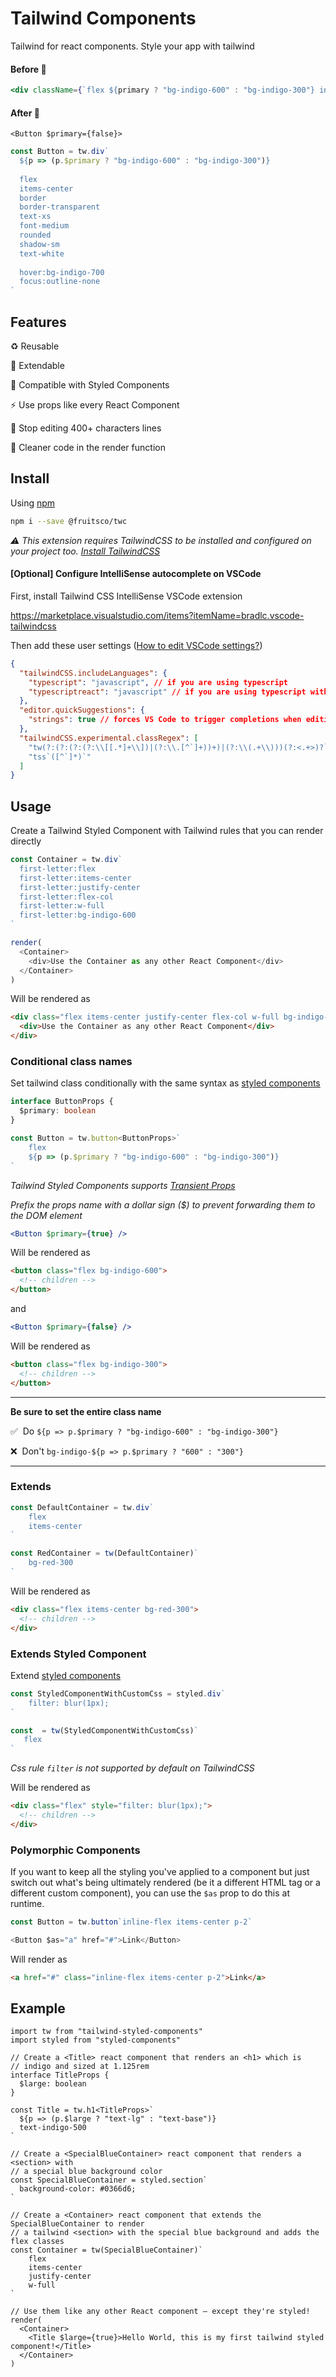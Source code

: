 # Tailwind Components

Tailwind for react components. Style your app with tailwind

#### Before 😬

```jsx
<div className={`flex ${primary ? "bg-indigo-600" : "bg-indigo-300"} inline-flex items-center border border-transparent text-xs font-medium rounded shadow-sm text-white hover:bg-indigo-700 focus:outline-none`}>
```

#### After 🥳

`<Button $primary={false}>`

```ts
const Button = tw.div`
  ${p => (p.$primary ? "bg-indigo-600" : "bg-indigo-300")}
  
  flex
  items-center
  border
  border-transparent
  text-xs
  font-medium
  rounded
  shadow-sm
  text-white
  
  hover:bg-indigo-700
  focus:outline-none
`
```

## Features

♻️ Reusable

🧩 Extendable

💅 Compatible with Styled Components

⚡️ Use props like every React Component

🤯 Stop editing 400+ characters lines

🧘 Cleaner code in the render function

## Install

Using [npm](http://npmjs.org/package/tailwind-styled-components)

```bash
npm i --save @fruitsco/twc
```

_⚠️ This extension requires TailwindCSS to be installed and configured on your project too. [Install TailwindCSS](https://tailwindcss.com/docs/installation)_

#### [Optional] Configure IntelliSense autocomplete on VSCode

First, install Tailwind CSS IntelliSense VSCode extension

https://marketplace.visualstudio.com/items?itemName=bradlc.vscode-tailwindcss

Then add these user settings ([How to edit VSCode settings?](https://code.visualstudio.com/docs/getstarted/settings))

```json
{
  "tailwindCSS.includeLanguages": {
    "typescript": "javascript", // if you are using typescript
    "typescriptreact": "javascript" // if you are using typescript with react
  },
  "editor.quickSuggestions": {
    "strings": true // forces VS Code to trigger completions when editing "string" content
  },
  "tailwindCSS.experimental.classRegex": [
    "tw(?:(?:(?:(?:\\[[.*]+\\])|(?:\\.[^`]+))+)|(?:\\(.+\\)))(?:<.+>)?`([^`]*)`",
    "tss`([^`]*)`"
  ]
}
```

## Usage

Create a Tailwind Styled Component with Tailwind rules that you can render directly

```ts
const Container = tw.div`
  first-letter:flex
  first-letter:items-center
  first-letter:justify-center
  first-letter:flex-col
  first-letter:w-full
  first-letter:bg-indigo-600
`
```

```js
render(
  <Container>
    <div>Use the Container as any other React Component</div>
  </Container>
)
```

Will be rendered as

```html
<div class="flex items-center justify-center flex-col w-full bg-indigo-600">
  <div>Use the Container as any other React Component</div>
</div>
```

### Conditional class names

Set tailwind class conditionally with the same syntax as [styled components](https://styled-components.com/docs/basics#adapting-based-on-props)

```ts
interface ButtonProps {
  $primary: boolean
}

const Button = tw.button<ButtonProps>`
    flex
    ${p => (p.$primary ? "bg-indigo-600" : "bg-indigo-300")}
`
```

_Tailwind Styled Components supports [Transient Props](https://styled-components.com/docs/api#transient-props)_

_Prefix the props name with a dollar sign ($) to prevent forwarding them to the DOM element_

```jsx
<Button $primary={true} />
```

Will be rendered as

```html
<button class="flex bg-indigo-600">
  <!-- children -->
</button>
```

and

```jsx
<Button $primary={false} />
```

Will be rendered as

```html
<button class="flex bg-indigo-300">
  <!-- children -->
</button>
```

---

**Be sure to set the entire class name**

✅ &nbsp;Do `${p => p.$primary ? "bg-indigo-600" : "bg-indigo-300"}`

❌ &nbsp;Don't `bg-indigo-${p => p.$primary ? "600" : "300"}`

---

### Extends

```js
const DefaultContainer = tw.div`
    flex
    items-center
`
```

```js
const RedContainer = tw(DefaultContainer)`
    bg-red-300
`
```

Will be rendered as

```html
<div class="flex items-center bg-red-300">
  <!-- children -->
</div>
```

### Extends Styled Component

Extend [styled components](https://github.com/styled-components/styled-components)

```js
const StyledComponentWithCustomCss = styled.div`
    filter: blur(1px);
`

const  = tw(StyledComponentWithCustomCss)`
   flex
`
```

_Css rule `filter` is not supported by default on TailwindCSS_

Will be rendered as

```html
<div class="flex" style="filter: blur(1px);">
  <!-- children -->
</div>
```

### Polymorphic Components

If you want to keep all the styling you've applied to a component but just switch out what's being ultimately rendered (be it a different HTML tag or a different custom component), you can use the `$as` prop to do this at runtime.

```js
const Button = tw.button`inline-flex items-center p-2`

<Button $as="a" href="#">Link</Button>
```

Will render as

```html
<a href="#" class="inline-flex items-center p-2">Link</a>
```

## Example

```tsx
import tw from "tailwind-styled-components"
import styled from "styled-components"

// Create a <Title> react component that renders an <h1> which is
// indigo and sized at 1.125rem
interface TitleProps {
  $large: boolean
}

const Title = tw.h1<TitleProps>`
  ${p => (p.$large ? "text-lg" : "text-base")}
  text-indigo-500
`

// Create a <SpecialBlueContainer> react component that renders a <section> with
// a special blue background color
const SpecialBlueContainer = styled.section`
  background-color: #0366d6;
`

// Create a <Container> react component that extends the SpecialBlueContainer to render
// a tailwind <section> with the special blue background and adds the flex classes
const Container = tw(SpecialBlueContainer)`
    flex
    items-center
    justify-center
    w-full
`

// Use them like any other React component – except they're styled!
render(
  <Container>
    <Title $large={true}>Hello World, this is my first tailwind styled component!</Title>
  </Container>
)
```
